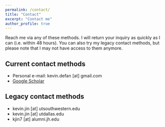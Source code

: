 ```yaml
---
permalink: /contact/
title: "Contact"
excerpt: "Contact me"
author_profile: true
---
```


Reach me via any of these methods. I will return your inquiry as quickly as I can (i.e. within 48 hours). You can also try my legacy contact methods, but please note that I may not have access to them anymore.

## Current contact methods

* Personal e-mail: kevin.defan [at] gmail.com
* [Google Scholar](https://scholar.google.com/citations?user=XiWPysAAAAAJ&hl=en)

## Legacy contact methods

* kevin.jin [at] utsouthwestern.edu
* kevin.jin [at] utdallas.edu
* kjin7 [at] alumni.jh.edu